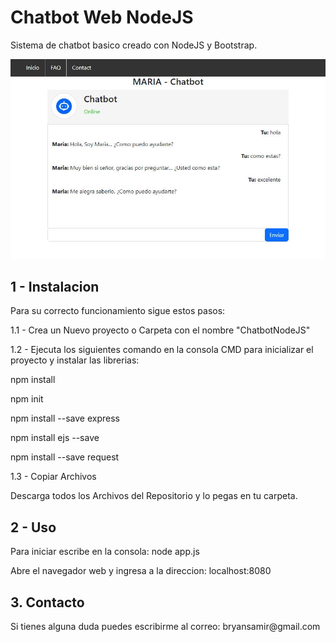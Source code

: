 <h1>Chatbot Web NodeJS</h1>

<p>Sistema de chatbot basico creado con NodeJS y Bootstrap.</p>

![Preview](https://github.com/interstella7777/NodeJS/blob/main/chatbotweb01/Maria%20Chatbotweb%20v01.JPG)

<h2>1 - Instalacion</h2>
<p>Para su correcto funcionamiento sigue estos pasos:</p>

 <p>1.1 - Crea un Nuevo proyecto o Carpeta con el nombre "ChatbotNodeJS"</p>
 <p>1.2 - Ejecuta los siguientes comando en la consola CMD para inicializar el proyecto y instalar las librerias:</p>
 <p> npm install</p>
 <p> npm init</p>
 <p> npm install --save express</p>
 <p> npm install ejs --save</p>
 <p> npm install --save request</p>

 <p> 1.3 - Copiar Archivos</p>
<p>Descarga todos los Archivos del Repositorio y lo pegas en tu carpeta.</p>

<h2>2 - Uso</h2>
<p>Para iniciar escribe en la consola: node app.js</p>
<p>Abre el navegador web y ingresa a la direccion: localhost:8080</p>

<h2>3. Contacto</h2>
Si tienes alguna duda puedes escribirme al correo: bryansamir@gmail.com
